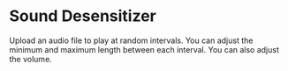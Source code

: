 # Sound Desensitizer
Upload an audio file to play at random intervals. You can adjust the minimum and maximum length between each interval. You can also adjust the volume. 
